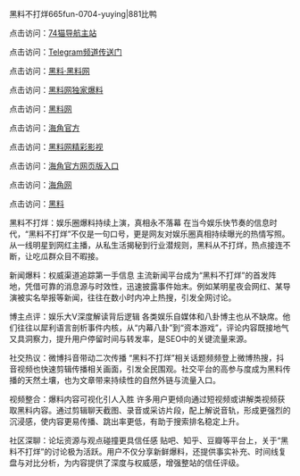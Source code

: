 黑料不打烊665fun-0704-yuying|881比鸭

点击访问：<a href="https://74mao.com/">74猫导航主站</a>

点击访问：<a href="https://74mao.com/">Telegram频道传送门</a>

点击访问：<a href="https://heiliaolvzlu3.pages.dev">黑料·黑料网</a>

点击访问：<a href="https://heiliaoyvnrda.pages.dev">黑料网独家爆料</a>

点击访问：<a href="https://haef.pages.dev/">黑料网</a>

点击访问：<a href="https://gdas.pages.dev/">海角官方</a>

点击访问：<a href="https://sdfsh.pages.dev/">黑料网精彩影视</a>

点击访问：<a href="https://sdbsd.pages.dev/">海角官方网页版入口</a>

点击访问：<a href="https://ert-6he.pages.dev/">海角网</a>

点击访问：<a href="https://gbs-3wd.pages.dev/">黑料</a>

黑料不打烊：娱乐圈爆料持续上演，真相永不落幕
在当今娱乐快节奏的信息时代，“黑料不打烊”不仅是一句口号，更是网友对娱乐圈真相持续曝光的热情写照。从一线明星到网红主播，从私生活揭秘到行业潜规则，黑料从不打烊，热点接连不断，让吃瓜群众目不暇接。

新闻爆料：权威渠道追踪第一手信息
主流新闻平台成为“黑料不打烊”的首发阵地，凭借可靠的消息源与时效性，迅速披露事件始末。例如某明星夜会网红、某导演被实名举报等新闻，往往在数小时内冲上热搜，引发全网讨论。

博主点评：娱乐大V深度解读背后逻辑
各类娱乐自媒体和八卦博主也从不缺席。他们往往以犀利语言剖析事件内核，从“内幕八卦”到“资本游戏”，评论内容既接地气又具洞察力，提升用户停留时间与转发率，是SEO中的关键流量来源。

社交热议：微博抖音带动二次传播
“黑料不打烊”相关话题频频登上微博热搜，抖音视频也快速剪辑传播相关画面，引发全民围观。社交平台的高参与度成为黑料传播的天然土壤，也为文章带来持续性的自然外链与流量入口。

视频整合：爆料内容可视化引人入胜
许多用户更倾向通过短视频或讲解类视频获取黑料内容。通过剪辑聊天截图、录音或采访片段，配上解说音轨，形成更强烈的沉浸感，使内容更易传播、跳出率更低，有助于搜索排名稳定上升。

社区深聊：论坛资源与观点碰撞更具信任感
贴吧、知乎、豆瓣等平台上，关于“黑料不打烊”的讨论极为活跃。用户不仅分享新鲜爆料，还提供事实补充、时间线复盘与对比分析，为内容提供了深度与权威感，增强整站的信任评级。
